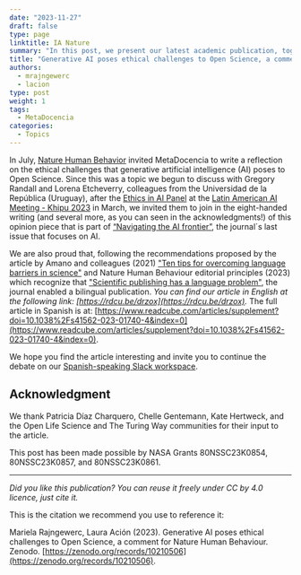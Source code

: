 ```yaml
---
date: "2023-11-27"
draft: false
type: page
linktitle: IA Nature
summary: "In this post, we present our latest academic publication, together with colleagues from the University of the Republic of Uruguay, on Artificial Intelligence (AI) and Open Science."
title: "Generative AI poses ethical challenges to Open Science, a comment for Nature Human Behaviour"
authors:
  - mrajngewerc
  - lacion
type: post
weight: 1
tags: 
  - MetaDocencia 
categories:
  - Topics
---
```


In July, [Nature Human Behavior](https://www.nature.com/nathumbehav/) invited MetaDocencia to write a reflection on the ethical challenges that generative artificial intelligence (AI) poses to Open Science. Since this was a topic we begun to discuss with Gregory Randall and Lorena Etcheverry, colleagues from the Universidad de la República (Uruguay), after the [Ethics in AI Panel](https://youtu.be/yiY7WJrJxI8?si=JGliEz6iDjeR7Hj3&t=6913) at the [Latin American AI Meeting - Khipu 2023](https://khipu.ai/khipu2023/) in March, we invited them to join in the eight-handed writing (and several more, as you can seen in the acknowledgments!) of this opinion piece that is part of [“Navigating the AI frontier”](https://www.nature.com/nathumbehav/volumes/7/issues/11), the journal´s last issue that focuses on AI.

We are also proud that, following the recommendations proposed by the article by Amano and colleagues (2021) ["Ten tips for overcoming language barriers in science"](https://www.nature.com/articles/s41562-021-01137-1.epdf?sharing_token=RMjsKk9OG3znVh8pEWbk5dRgN0jAjWel9jnR3ZoTv0OR4J0u4q6gAmV_weMB193c2c1IWOUHcWpTfozSp4AYY-seT8QfbhJ-GTdooigbYWuZK_c8QfohDErKpD1F3NeA5y0W2IXXDCDNWverFwKHtA9a_-rnLIxXD78Xcb9RnzM%3D) and Nature Human Behaviour editorial principles (2023) which recognize that ["Scientific publishing has a language problem"](https://www.nature.com/articles/s41562-023-01679-6), the journal enabled a bilingual publication. *You can find our article in English at the following link: [https://rdcu.be/drzox](https://rdcu.be/drzox).* The full article in Spanish is at: [https://www.readcube.com/articles/supplement?doi=10.1038%2Fs41562-023-01740-4&index=0](https://www.readcube.com/articles/supplement?doi=10.1038%2Fs41562-023-01740-4&index=0).

We hope you find the article interesting and invite you to continue the debate on our [Spanish-speaking Slack workspace](https://w3id.org/metadocencia/slack).

## Acknowledgment

We thank Patricia Díaz Charquero, Chelle Gentemann, Kate Hertweck, and the Open Life Science and The Turing Way communities for their input to the article. 

This post has been made possible by NASA Grants 80NSSC23K0854, 80NSSC23K0857, and 80NSSC23K0861. 

---

*Did you like this publication? You can reuse it freely under CC by 4.0 licence, just cite it.*

This is the citation we recommend you use to reference it: 

Mariela Rajngewerc, Laura Ación (2023). Generative AI poses ethical challenges to Open Science, a comment for Nature Human Behaviour. Zenodo. [https://zenodo.org/records/10210506](https://zenodo.org/records/10210506).
